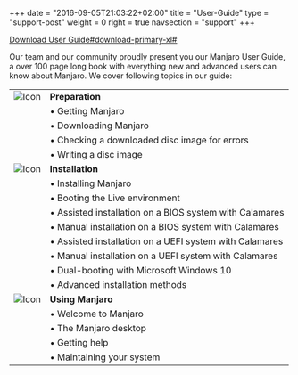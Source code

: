 +++
date = "2016-09-05T21:03:22+02:00"
title = "User-Guide"
type = "support-post"
weight = 0
right = true
navsection = "support"
+++

[Download User Guide#download-primary-xl#](https://sourceforge.net/projects/manjarolinux/files/release/16.08/readme-16.08.pdf)

Our team and our community proudly present you our Manjaro User Guide, a over 100 page long book with everything new and advanced users can know about Manjaro. We cover following topics in our guide:

|   |   |
|---|---|
| ![Icon](;baseurl;/img/actions/download.svg) | **Preparation**  |
|   | • Getting Manjaro |
|   | • Downloading Manjaro |
|   | • Checking a downloaded disc image for errors |
|   | • Writing a disc image |
| ![Icon](;baseurl;/img/actions/install.svg) | **Installation** |
|   | • Installing Manjaro |
|   | • Booting the Live environment |
|   | • Assisted installation on a BIOS system with Calamares |
|   | • Manual installation on a BIOS system with Calamares |
|   | • Assisted installation on a UEFI system with Calamares |
|   | • Manual installation on a UEFI system with Calamares |
|   | • Dual-booting with Microsoft Windows 10 |
|   | • Advanced installation methods |
| ![Icon](;baseurl;/img/try/install.svg) | **Using Manjaro** |
|   | • Welcome to Manjaro |
|   | • The Manjaro desktop |
|   | • Getting help |
|   | • Maintaining your system |


